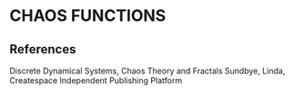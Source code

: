 # CHAOS FUNCTIONS
## References
Discrete Dynamical Systems, Chaos Theory and Fractals
Sundbye, Linda, Createspace Independent Publishing Platform
